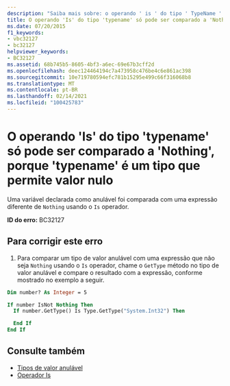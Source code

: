```yaml
---
description: "Saiba mais sobre: o operando ' is ' do tipo ' TypeName ' só pode ser comparado a ' Nothing ', pois ' TypeName ' é um tipo anulável"
title: O operando 'Is' do tipo 'typename' só pode ser comparado a 'Nothing', porque 'typename' é um tipo que permite valor nulo
ms.date: 07/20/2015
f1_keywords:
- vbc32127
- bc32127
helpviewer_keywords:
- BC32127
ms.assetid: 68b745b5-8605-4bf3-a6ec-69e67b3cff2d
ms.openlocfilehash: deec124464194c7a473958c476be4c6e861ac398
ms.sourcegitcommit: 10e719780594efc781b15295e499c66f316068b8
ms.translationtype: MT
ms.contentlocale: pt-BR
ms.lasthandoff: 02/14/2021
ms.locfileid: "100425783"
---
```

# <a name="is-operand-of-type-typename-can-only-be-compared-to-nothing-because-typename-is-a-nullable-type"></a>O operando 'Is' do tipo 'typename' só pode ser comparado a 'Nothing', porque 'typename' é um tipo que permite valor nulo

Uma variável declarada como anulável foi comparada com uma expressão diferente de `Nothing` usando o `Is` operador.  
  
 **ID do erro:** BC32127  
  
## <a name="to-correct-this-error"></a>Para corrigir este erro
  
1. Para comparar um tipo de valor anulável com uma expressão que não seja `Nothing` usando o `Is` operador, chame o `GetType` método no tipo de valor anulável e compare o resultado com a expressão, conforme mostrado no exemplo a seguir.  
  
```vb  
Dim number? As Integer = 5  

If number IsNot Nothing Then  
  If number.GetType() Is Type.GetType("System.Int32") Then

  End If  
End If  
```  
  
## <a name="see-also"></a>Consulte também

- [Tipos de valor anulável](../programming-guide/language-features/data-types/nullable-value-types.md)
- [Operador Is](../language-reference/operators/is-operator.md)
